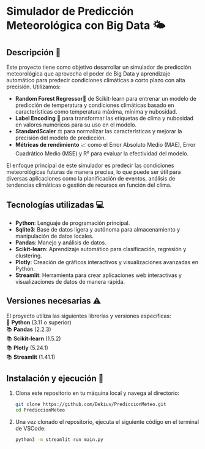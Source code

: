 ﻿# Simulador de Predicción Meteorológica con Big Data 🌤️

## Descripción 📝
Este proyecto tiene como objetivo desarrollar un simulador de predicción meteorológica que aprovecha el poder de Big Data y aprendizaje automático para predecir condiciones climáticas a corto plazo con alta precisión. Utilizamos:  
- **Random Forest Regressor**🌲 de Scikit-learn para entrenar un modelo de predicción de temperatura y condiciones climáticas basado en características como temperatura máxima, mínima y nubosidad.
- **Label Encoding** 🔢 para transformar las etiquetas de clima y nubosidad en valores numéricos para su uso en el modelo.
- **StandardScaler** ⚖️ para normalizar las características y mejorar la precisión del modelo de predicción.
- **Métricas de rendimiento** 📈 como el Error Absoluto Medio (MAE), Error Cuadrático Medio (MSE) y R² para evaluar la efectividad del modelo.

El enfoque principal de este simulador es predecir las condiciones meteorológicas futuras de manera precisa, lo que puede ser útil para diversas aplicaciones como la planificación de eventos, análisis de tendencias climáticas o gestión de recursos en función del clima.

## Tecnologías utilizadas 💻

- **Python**: Lenguaje de programación principal.
- **Sqlite3**: Base de datos ligera y autónoma para almacenamiento y manipulación de datos locales.
- **Pandas**: Manejo y análisis de datos.
- **Scikit-learn**: Aprendizaje automático para clasificación, regresión y clustering.
- **Plotly**: Creación de gráficos interactivos y visualizaciones avanzadas en Python.
- **Streamlit**: Herramienta para crear aplicaciones web interactivas y visualizaciones de datos de manera rápida.

## Versiones necesarias ⚠️
El proyecto utiliza las siguientes librerías y versiones específicas:  
🐍 **Python** (3.11 o superior)    
📚 **Pandas** (2.2.3)  
📚 **Scikit-learn** (1.5.2)  
📚 **Plotly** (5.24.1)  
📚 **Streamlit** (1.41.1)  

## Instalación y ejecución 🚀

1. Clona este repositorio en tu máquina local y navega al directorio:

   ```bash
   git clone https://github.com/Dekiuv/PrediccionMeteo.git
   cd PrediccionMeteo
   
2. Una vez clonado el repositorio, ejecuta el siguiente código en el terminal de VSCode:

   ```bash
   python3 -m streamlit run main.py
